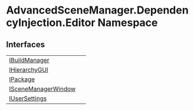 # AdvancedSceneManager.DependencyInjection.Editor Namespace






## Interfaces
<table>
<tr>
<td><a href="T_AdvancedSceneManager_DependencyInjection_Editor_IBuildManager">IBuildManager</a></td>
<td> </td></tr>
<tr>
<td><a href="T_AdvancedSceneManager_DependencyInjection_Editor_IHierarchyGUI">IHierarchyGUI</a></td>
<td> </td></tr>
<tr>
<td><a href="T_AdvancedSceneManager_DependencyInjection_Editor_IPackage">IPackage</a></td>
<td> </td></tr>
<tr>
<td><a href="T_AdvancedSceneManager_DependencyInjection_Editor_ISceneManagerWindow">ISceneManagerWindow</a></td>
<td> </td></tr>
<tr>
<td><a href="T_AdvancedSceneManager_DependencyInjection_Editor_IUserSettings">IUserSettings</a></td>
<td> </td></tr>
</table>